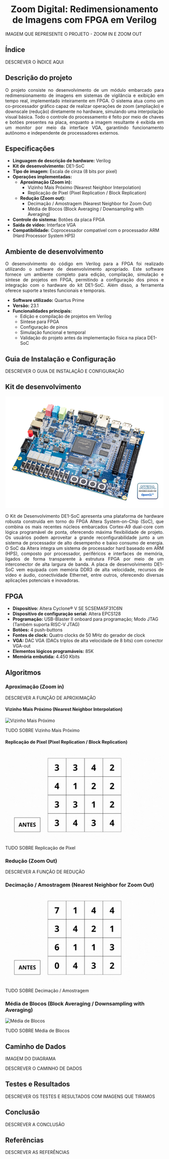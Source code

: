 <h1 align="center">
Zoom Digital: Redimensionamento de Imagens com FPGA em Verilog
</h1>

<p>
IMAGEM QUE REPRESENTE O PROJETO - ZOOM IN E ZOOM OUT
</p>

<h2>
 Índice
</h2>

DESCREVER O ÍNDICE AQUI

<h2>
 Descrição do projeto
</h2>

<p align="justify">
O projeto consiste no desenvolvimento de um módulo embarcado para redimensionamento de imagens em sistemas de vigilância e exibição em tempo real, implementado inteiramente em FPGA. O sistema atua como um co-processador gráfico capaz de realizar operações de zoom (ampliação) e downscale (redução) diretamente no hardware, simulando uma interpolação visual básica. Todo o controle do processamento é feito por meio de chaves e botões presentes na placa, enquanto a imagem resultante é exibida em um monitor por meio da interface VGA, garantindo funcionamento autônomo e independente de processadores externos.
</p>

<h2>
Especificações
</h2>

- **Linguagem de descrição de hardware:** Verilog
- **Kit de desenvolvimento:** DE1-SoC
- **Tipo de imagem:** Escala de cinza (8 bits por pixel)
- **Operações implementadas:**
  - **Aproximação (Zoom in):**
    - Vizinho Mais Próximo (Nearest Neighbor Interpolation)
    - Replicação de Pixel (Pixel Replication / Block Replication)
  - **Redução (Zoom out):**
    - Decimação / Amostragem (Nearest Neighbor for Zoom Out)
    - Média de Blocos (Block Averaging / Downsampling with Averaging)
- **Controle do sistema:** Botões da placa FPGA
- **Saída de vídeo:** Interface VGA
- **Compatibilidade:** Coprocessador compatível com o processador ARM (Hard Processor System HPS)

<h2>
Ambiente de desenvolvimento
</h2>

<p align="justify">
O desenvolvimento do código em Verilog para a FPGA foi realizado utilizando o software de desenvolvimento apropriado. Este software fornece um ambiente completo para edição, compilação, simulação e síntese de projetos em FPGA, permitindo a configuração dos pinos e integração com o hardware do kit DE1-SoC. Além disso, a ferramenta oferece suporte a testes funcionais e temporais.
</p>

- **Software utilizado:** Quartus Prime
- **Versão:** 23.1
- **Funcionalidades principais:**
  - Edição e compilação de projetos em Verilog
  - Síntese para FPGA
  - Configuração de pinos
  - Simulação funcional e temporal
  - Validação do projeto antes da implementação física na placa DE1-SoC

<h2>
 Guia de Instalação e Configuração
</h2>

DESCREVER O GUIA DE INSTALAÇÃO E CONFIGURAÇÃO

<h2>
Kit de desenvolvimento
</h2>

![FPGA](Imagens/FPGA.jpg)

<p align="justify">
O Kit de Desenvolvimento DE1-SoC apresenta uma plataforma de hardware robusta construída em torno do FPGA Altera System-on-Chip (SoC), que combina os mais recentes núcleos embarcados Cortex-A9 dual-core com lógica programável de ponta, oferecendo máxima flexibilidade de projeto. Os usuários podem aproveitar a grande reconfigurabilidade junto a um sistema de processador de alto desempenho e baixo consumo de energia. O SoC da Altera integra um sistema de processador hard baseado em ARM (HPS), composto por processador, periféricos e interfaces de memória, ligados de forma transparente à estrutura FPGA por meio de um interconector de alta largura de banda. A placa de desenvolvimento DE1-SoC vem equipada com memória DDR3 de alta velocidade, recursos de vídeo e áudio, conectividade Ethernet, entre outros, oferecendo diversas aplicações potenciais e inovadoras.
</p> 

<h2>
 FPGA
</h2>

- **Dispositivo:** Altera Cyclone® V SE 5CSEMA5F31C6N  
- **Dispositivo de configuração serial:** Altera EPCS128  
- **Programação:** USB-Blaster II onboard para programação; Modo JTAG (Também suporta RISC-V JTAG)  
- **Botões:** 4 push-buttons    
- **Fontes de clock:** Quatro clocks de 50 MHz do gerador de clock   
- **VGA:** DAC VGA (DACs triplos de alta velocidade de 8 bits) com conector VGA-out  
- **Elementos lógicos programáveis:** 85K  
- **Memória embutida:** 4.450 Kbits  

<h2>
 Algoritmos
</h2>

<h3>
 Aproximação (Zoom in)
</h3>

DESCREVER A FUNÇÃO DE APROXIMAÇÃO

<h4>
 Vizinho Mais Próximo (Nearest Neighbor Interpolation)
</h4>

![Vizinho Mais Próximo](Imagens/Vizinho%20Mais%20Próximo.gif)

TUDO SOBRE Vizinho Mais Próximo

<h4>
 Replicação de Pixel (Pixel Replication / Block Replication)
</h4>

![Replicação de Pixel](Imagens/Replicação%20de%20Pixel.gif)

TUDO SOBRE Replicação de Pixel

<h3>
 Redução (Zoom Out)
</h3>

DESCREVER A FUNÇÃO DE REDUÇÃO

<h3>
 Decimação / Amostragem (Nearest Neighbor for Zoom Out)
</h3>

![Decimação](Imagens/Decimação.gif)

TUDO SOBRE Decimação / Amostragem

<h3>
 Média de Blocos (Block Averaging / Downsampling with Averaging)
</h3>

![Média de Blocos](Imagens/Média%20de%20Blocos.gif)

TUDO SOBRE Média de Blocos

<h2>
 Caminho de Dados
</h2>

IMAGEM DO DIAGRAMA

DESCREVER O CAMINHO DE DADOS

<h2>
 Testes e Resultados
</h2>

DESCREVER OS TESTES E RESULTADOS COM IMAGENS QUE TIRAMOS

<h2>
 Conclusão
</h2>

DESCREVER A CONCLUSÃO

<h2>
 Referências
</h2>

DESCREVER AS REFERÊNCIAS